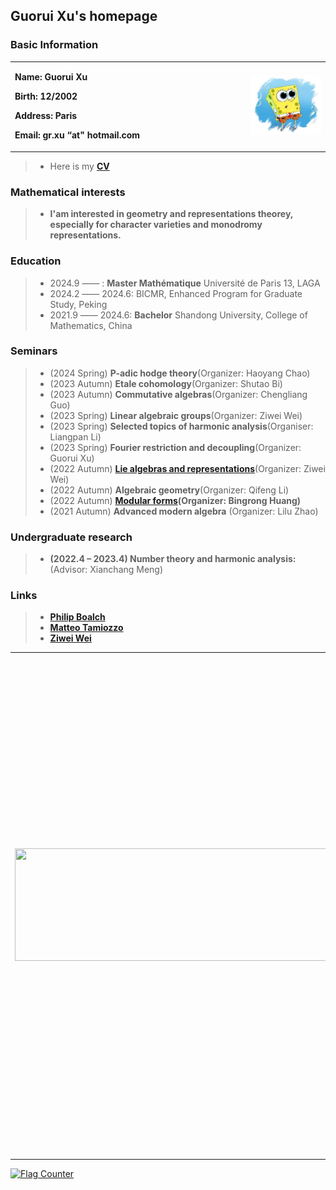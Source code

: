 ## Guorui Xu's homepage

### Basic Information

<table border="0">
  <tr>
    <td width="75%">
      <p><b>  Name: Guorui Xu </b></p> 
      <p><b>  Birth: 12/2002 </b></p>
      <p><b>  Address: Paris </b></p>
      <p><b>  Email: gr.xu “at" hotmail.com </b></p>
    </td>
    <td width="25%">
      <img src="face.jpg" width="900%"> 
    </td>
  </tr>
</table>

> + Here is my **[CV](CV.pdf)**

### Mathematical interests

> + **I'am interested in geometry and representations theorey, especially for character varieties and monodromy representations.**

### Education

> + 2024.9 ——       : **Master Mathématique** Université de Paris 13, LAGA
> + 2024.2 —— 2024.6: BICMR, Enhanced Program for Graduate Study, Peking
> + 2021.9 —— 2024.6: **Bachelor** Shandong University, College of Mathematics, China

### Seminars

> + (2024 Spring) **P-adic hodge theory**(Organizer: Haoyang Chao)
> + (2023 Autumn) **Etale cohomology**(Organizer: Shutao Bi)
> + (2023 Autumn) **Commutative algebras**(Organizer: Chengliang Guo)
> + (2023 Spring) **Linear algebraic groups**(Organizer: Ziwei Wei)  
> + (2023 Spring) **Selected topics of harmonic analysis**(Organiser: Liangpan Li)
> + (2023 Spring) **Fourier restriction and decoupling**(Organizer: Guorui Xu)
> + (2022 Autumn) **[Lie algebras and representations](https://weiziwei-math.github.io/seminar/Lie/)**(Organizer: Ziwei Wei)
> + (2022 Autumn) **Algebraic geometry**(Organizer: Qifeng Li)
> + (2022 Autumn) **[Modular forms](https://faculty.sdu.edu.cn/brhuang/zh_CN/zdylm/1477560/list/index.htm)(Organizer: Bingrong Huang)**
> + (2021 Autumn) **Advanced modern algebra** (Organizer: Lilu Zhao)

### Undergraduate research

> + **(2022.4 – 2023.4) Number theory and harmonic analysis:** (Advisor: Xianchang Meng) 

### Links

> + [**Philip Boalch**](https://webusers.imj-prg.fr/~philip.boalch/)
> + [**Matteo Tamiozzo**](https://www.math.univ-paris13.fr/~tamiozzo/#/)
> + [**Ziwei Wei**](https://weiziwei-math.github.io/)


<table><tr><td><img src="http://math.jhu.edu/~savitt/GTM/hartshorne.jpg" width=500 height=180 alt=""></td><td><p>If I were a Springer-Verlag Graduate Text in Mathematics, I would be Robin Hartshorne's <b><i>Algebraic Geometry</i></b>.</p><p>My creator studied algebraic geometry with Oscar Zariski and David Mumford at Harvard, and with J.-P. Serre and A. Grothendieck in Paris. His current research interest is geometry of projective varieties and vector bundles. He is also an accomplished musician, playing flute, piano, and shakuhachi.</p><p>Which Springer GTM would <i>you</i> be? <a href="http://math.jhu.edu/~savitt/GTM.html">The Springer GTM Test</a></p></td></tr></table>   

<a href="https://info.flagcounter.com/KcTX"><img src="https://s11.flagcounter.com/count/KcTX/bg_FFFFFF/txt_000000/border_CCCCCC/columns_1/maxflags_4/viewers_0/labels_0/pageviews_1/flags_0/percent_0/" alt="Flag Counter" border="0"></a>
